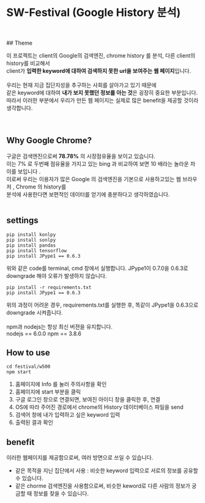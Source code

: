 # SW-Festival (Google History 분석)
<br>
<br>
## Theme

이 프로젝트는 client의 Google의 검색엔진, chrome history 를 분석, 다른 client의 history를 비교해서<br>
client가 <strong>입력한 keyword에 대하여 검색하지 못한 url을 보여주는 웹 페이지</strong>입니다.<br>
<br>
우리는 현재 지금 집단지성을 추구하는 사회를 살아가고 있기 때문에<br>
같은 keyword에 대하여 <strong>내가 보지 못했던 정보를 아는 것</strong>은 굉장히 중요한 부분입니다.<br>
따라서 이러한 부분에서 우리가 만든 웹 페이지는 실제로 많은 benefit을 제공할 것이라 생각합니다.<br>
<br>
<br>

## Why Google Chrome?

구글은 검색엔진으로써 <strong>78.78%</strong> 의 시장점유율을 보이고 있습니다. <br>
이는 7% 로 두번째 점유율을 가지고 있는 bing 과 비교하여 보면 10 배라는 놀라운 차이를 보입니다 . <br>
이로써 우리는 이용자가 많은 Google 의 검색엔진을 기본으로 사용하고있는 웹 브라우저 , Chrome 의 history를<br>
분석에 사용한다면 보편적인 데이터를 얻기에 충분하다고 생각하였습니다. <br>
<br>

## settings

~~~
pip install konlpy
pip install sonlpy
pip install pandas
pip install tensorflow
pip install JPype1 == 0.6.3
~~~

위와 같은 code를 terminal, cmd 창에서 실행합니다. JPype1이 0.7.0을 0.6.3로 downgrade 해야 오류가 발생하지 않습니다.<br>

~~~
pip install -r requirements.txt
pip install JPype1 == 0.6.3
~~~

위의 과정이 어려운 경우, requirements.txt를 실행한 후, 똑같이 JPype1을 0.6.3으로 downgrade 시켜줍니다.<br>
<br>
npm과 nodejs는 항상 최신 버젼을 유지합니다.<br>
nodejs == 6.0.0
npm == 3.8.6

## How to use

~~~
cd festival/w500
npm start
~~~

1. 홈페이지에 Info 를 눌러 주의사항을 확인
2. 홈페이지에 start 부분을 클릭
3. 구글 로그인 창으로 연결되면, 보여진 아이디 창을 클릭한 후, 연결
4. OS에 따라 주어진 경로에서 chrome의 History 데이터베이스 파일을 send
5. 검색어 창에 내가 입력하고 싶은 keyword 입력
6. 출력된 결과 확인

## benefit
이러한 웹페이지를 제공함으로써, 여러 방면으로 쓰일 수 있습니다.

- 같은 목적을 지닌 집단에서 사용 : 비슷한 keyword 입력으로 서로의 정보를 공유할 수 있습니다. <br>
- 같은 chorme 검색엔진을 사용함으로써, 비슷한 keword로 다른 사람의 정보가 궁금할 때 정보를 찾을 수 있습니다.<br>